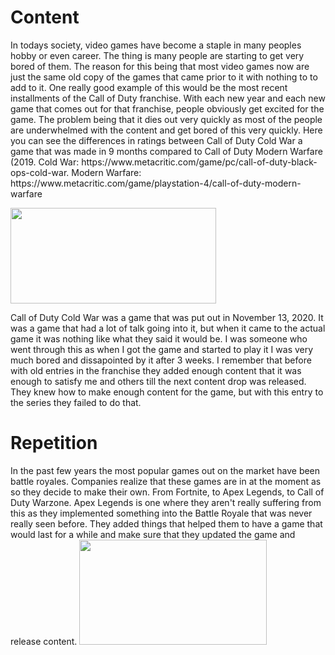 <h1> <strong>Content</strong></h1>
<p>
  In todays society, video games have become a staple in many peoples hobby or even career.  The thing is many people are starting to get very bored of them.  The reason for this being that most video games now are just the same old copy of the games that came prior to it with nothing to to add to it.  One really good example of this would be the most recent installments of the Call of Duty franchise.  With each new year and each new game that comes out for that franchise, people obviously get excited for the game.  The problem being that it dies out very quickly as most of the people are underwhelmed with the content and get bored of this very quickly.
  Here you can see the differences in ratings between Call of Duty Cold War a game that was made in 9 months compared to Call of Duty Modern Warfare (2019.  Cold War:  https://www.metacritic.com/game/pc/call-of-duty-black-ops-cold-war.  Modern Warfare: https://www.metacritic.com/game/playstation-4/call-of-duty-modern-warfare
  </p>
  <p align="left">
<img width="329" height="153" src="https://encrypted-tbn0.gstatic.com/images?q=tbn:ANd9GcTzEKxd2Zs7t0M2qpBqswl6BYaPzrj5-ZrYig&usqp=CAU">
</p>
<p>
  Call of Duty Cold War was a game that was put out in November 13, 2020.  It was a game that had a lot of talk going into it, but when it came to the actual game it was nothing like what they said it would be.  I was someone who went through this as when I got the game and started to play it I was very much bored and dissapointed by it after 3 weeks.  I remember that before with old entries in the franchise they added enough content that it was enough to satisfy me and others till the next content drop was released.  They knew how to make enough content for the game, but with this entry to the series they failed to do that.  
</p> 
<h1> <strong>Repetition</strong></h1>
<p>
  In the past few years the most popular games out on the market have been battle royales.  Companies realize that these games are in at the moment as so they decide to make their own.  From Fortnite, to Apex Legends, to Call of Duty Warzone.  Apex Legends is one where they aren't really suffering from this as they implemented something into the Battle Royale that was never really seen before.  They added things that helped them to have a game that would last for a while and make sure that they updated the game and release content.
<img width="300" height="168" src=https://encrypted-tbn0.gstatic.com/images?q=tbn:ANd9GcQl1aABJZrfmdRrsvvr76Ni5Hxqc8F95j-pPA&usqp=CAU">
